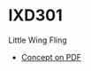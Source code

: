 # IXD301
Little Wing Fling

+ [Concept on PDF](https://www.dropbox.com/s/tgwkb5h9m1u60um/Little%20Wing%20pdf.pdf?dl=0)
